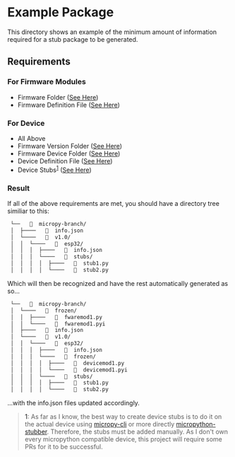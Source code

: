 # Example Package

This directory shows an example of the minimum amount of information required for a stub package to be generated.

## Requirements

### For Firmware Modules

- Firmware Folder ([See Here](./micropy-branch))
- Firmware Definition File ([See Here](./micropy-branch/info.jsonc))

### For Device

- All Above
- Firmware Version Folder ([See Here](./micropy-branch/v1.0))
- Firmware Device Folder ([See Here](./micropy-branch/v1.0/esp32))
- Device Definition File ([See Here](./micropy-branch/v1.0/esp32/info.json))
- Device Stubs<sup>[1](#device-stubs)</sup> ([See Here](./micropy-branch/v1.0/esp32/stubs))

### Result

If all of the above requirements are met, you should have a directory tree similiar to this:

```sh
 └──     micropy-branch/
 │  ├────     info.json
 │  └────     v1.0/
 │  │  └────     esp32/
 │  │  │  ├────     info.json
 │  │  │  └────     stubs/
 │  │  │  │  ├────     stub1.py
 │  │  │  │  └────     stub2.py
```

Which will then be recognized and have the rest automatically generated as so...

```sh
 └──     micropy-branch/
 │  └────     frozen/
 │  │  ├────     fwaremod1.py
 │  │  └────     fwaremod1.pyi
 │  ├────     info.json
 │  └────     v1.0/
 │  │  └────     esp32/
 │  │  │  ├────     info.json
 │  │  │  └────     frozen/
 │  │  │  │  ├────     devicemod1.py
 │  │  │  │  └────     devicemod1.pyi
 │  │  │  └────     stubs/
 │  │  │  │  ├────     stub1.py
 │  │  │  │  └────     stub2.py
```

...with the info.json files updated accordingly.

> <a name="device-stubs">1</a>: As far as I know, the best way to create device stubs is to do it on the actual device using [micropy-cli](https://github.com/BradenM/micropy-cli) or more directly [micropython-stubber](https://github.com/Josverl/micropython-stubber). Therefore, the stubs must be added manually. As I don't own every micropython compatible device, this project will require some PRs for it to be successful.
